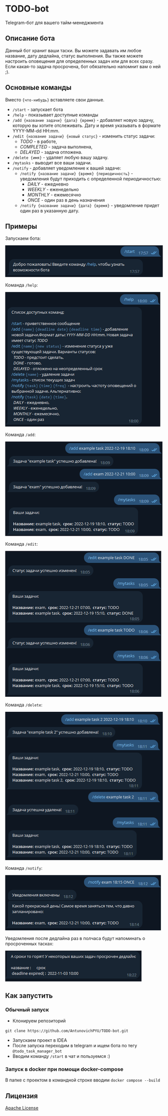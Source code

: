 # TODO-bot
Telegram-бот для вашего тайм-менеджмента 

## Описание бота

Данный бот хранит ваши таски. Вы можете задавать им любое название, дату дедлайна, статус выполнения. Вы также можете настроить оповещения для определенных задач или для всех сразу. Если какая-то задача просрочена, бот обязательно напомнит вам о ней ;).

## Основные команды

Вместо `{что-нибудь}` вставляете свои данные.

- `/start` - запускает бота
- `/help` - показывает доступные команды
- `/add {название задачи} {дата} {время}` - добавляет новую задачу, которую вы хотите отслеживать. Дату и время указывать в формате YYYY-MM-dd HH:mm.
- `/edit {название задачи} {новый статус}` - изменить статус задачи: 
  - _TODO_ - в работе, 
  - _COMPLETED_ - задача выполнена, 
  - _DELAYED_ - задача отложена.
- `/delete {имя}` - удаляет любую вашу задачу.
- `/mytasks` - выводит все ваши задачи.
- `/notify` - добавляет уведомление к вашей задаче: 
  - `/notify {название задачи} {время} {периодичность}` - уведомления будут приходить с определенной периодичностью:
    - _DAILY_ - ежедневно
    - _WEEKLY_ - еженедельно
    - _MONTHLY_ - ежемесячно
    - _ONCE_ - один раз в день назначения
  - `/notify {название задачи} {дата} {время}` - уведомление придет один раз в указанную дату.

## Примеры

Запускаем бота:

![Start bot](images/starting%20bot.png)

Команда `/help`:

![help](images/help.png)

Команда `/add`:

![add](images/add.png)

Команда `/edit`:

![edit](images/edit.png)

Команда `/delete`:

![delete](images/delete.png)

Команда `/notify`:

![notify](images/notify.png)

Уведомления после дедлайна раз в полчаса будут напоминать о просроченных тасках:

![deadline](images/deadline.png)

## Как запустить 

### Обычный запуск

- Клонируем репозиторий

`git clone https://github.com/AntunovichPYU/TODO-bot.git`

- Запускаем проект в IDEA
- После запуска переходим в telegram и ищем бота по тегу `@todo_task_manager_bot`
- Вводим команду `/start` в чат и пользуемся :)

### Запуск в docker при помощи docker-compose

В папке с проектом в командной строке вводим `docker compose --build`

## Лицензия

[Apache License](./LICENSE)